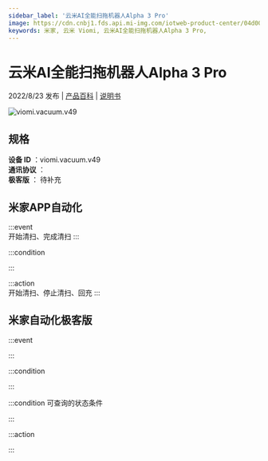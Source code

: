 ```yaml
---
sidebar_label: '云米AI全能扫拖机器人Alpha 3 Pro'
image: https://cdn.cnbj1.fds.api.mi-img.com/iotweb-product-center/04d009f4ea7ce6089c14a375ee6a9a47_1655978950396.png?GalaxyAccessKeyId=AKVGLQWBOVIRQ3XLEW&Expires=9223372036854775807&Signature=AyKQAt61wh1qLuYwntjeaZXnO/k=
keywords: 米家, 云米 Viomi, 云米AI全能扫拖机器人Alpha 3 Pro, 
---
```

# 云米AI全能扫拖机器人Alpha 3 Pro

2022/8/23 发布 | [产品百科](https://home.mi.com/webapp/content/baike/product/index.html?model=viomi.vacuum.v49/) | [说明书](https://home.mi.com/views/introduction.html?model=viomi.vacuum.v49&region=cn)

![viomi.vacuum.v49](https://cdn.cnbj1.fds.api.mi-img.com/iotweb-product-center/04d009f4ea7ce6089c14a375ee6a9a47_1655978950396.png?GalaxyAccessKeyId=AKVGLQWBOVIRQ3XLEW&Expires=9223372036854775807&Signature=AyKQAt61wh1qLuYwntjeaZXnO/k=)

## 规格  
> 
**设备 ID** ：viomi.vacuum.v49  
**通讯协议** ：  
**极客版**  ： 待补充 


## 米家APP自动化  

:::event  
开始清扫、完成清扫
:::

:::condition  

:::

:::action   
开始清扫、停止清扫、回充
:::

## 米家自动化极客版  

:::event  

:::

:::condition  

:::

:::condition 可查询的状态条件  

:::

:::action  

:::

        

